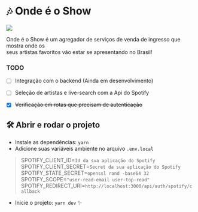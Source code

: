 # 🎶 Onde é o Show 
<p align="left">
<img src="http://img.shields.io/static/v1?label=STATUS&message=EM%20DESENVOLVIMENTO&color=GREEN&style=for-the-badge"/>
<p>

Onde é o Show é um agregador de serviços de venda de ingresso que mostra onde os<br/>
seus artistas favoritos vão estar se apresentando no Brasil!

### TODO

- [ ] Integração com o backend (Ainda em desenvolvimento)
- [ ] Seleção de artistas e live-search com a Api do Spotify
- [X] ~~Verificação em rotas que precisam de autenticação~~ 


## 🛠️ Abrir e rodar o projeto
- Instale as dependências: `yarn`
- Adicione suas variáveis ambiente no arquivo `.env.local` 

> SPOTIFY_CLIENT_ID=`Id da sua aplicação do Spotify`<br/>
  SPOTIFY_CLIENT_SECRET=`Secret da sua aplicação do Spotify`<br/>
  SPOTIFY_STATE_SECRET=`openssl rand -base64 32`<br/>
  SPOTIFY_SCOPE=`"user-read-email user-top-read"`<br/>
  SPOTIFY_REDIRECT_URI=`http://localhost:3000/api/auth/spotify/callback`<br/>

- Inicie o projeto: `yarn dev` ✨
